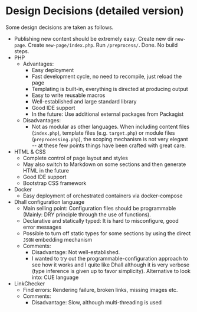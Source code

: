 # Design Decisions (detailed version)
Some design decisions are taken as follows.
- Publishing new content should be extremely easy: Create new dir `new-page`. Create `new-page/index.php`. Run `/preprocess/`. Done. No build steps.
- PHP
    - Advantages:
        - Easy deployment
        - Fast development cycle, no need to recompile, just reload the page 
        - Templating is built-in, everything is directed at producing output
        - Easy to write reusable macros
        - Well-established and large standard library
        - Good IDE support
        - In the future: Use additional external packages from Packagist
    - Disadvantages:
        - Not as modular as other languages. When including content files (`index.php`), template files (e.g. `target.php`) or module files (`preprocessing.php`), the scoping mechanism is not very elegant -- at these few points things have been crafted with great care.
- HTML & CSS
    - Complete control of page layout and styles
    - May also switch to Markdown on some sections and then generate HTML in the future
    - Good IDE support
    - Bootstrap CSS framework
- Docker
    - Easy deployment of orchestrated containers via docker-compose
- Dhall configuration language
    - Main selling point: Configuration files should be programmable (Mainly: DRY principle through the use of functions).
    - Declarative and statically typed: It is hard to misconfigure, good error messages
    - Possible to turn off static types for some sections by using the direct `JSON` embedding mechanism
    - Comments:
        - Disadvantage: Not well-established.
        - I wanted to try out the programmable-configuration approach to see how it works and I quite like Dhall although it is very verbose (type inference is given up to favor simplicity). Alternative to look into: CUE language
- LinkChecker
    - Find errors: Rendering failure, broken links, missing images etc. 
    - Comments:
        - Disadvantage: Slow, although multi-threading is used